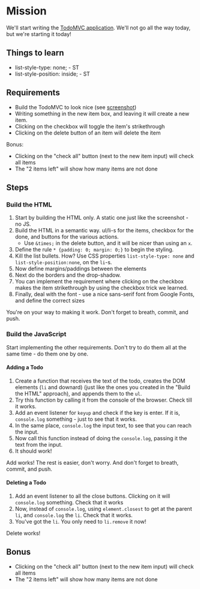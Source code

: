 # Mission

We'll start writing the [TodoMVC application](http://todomvc.com/). We'll not go all the way today, but
we're starting it today!

## Things to learn

* list-style-type: none; - ST
* list-style-position: inside; - ST

## Requirements

* Build the TodoMVC to look nice (see [screenshot](../more/todomvc-screenshot.png))
* Writing something in the new item box, and leaving it will create a new item.
* Clicking on the checkbox will toggle the item's strikethrough
* Clicking on the delete button of an item will delete the item

Bonus:

* Clicking on the "check all" button (next to the new item input) will check all items
* The "2 items left" will show how many items are not done

## Steps

### Build the HTML

1. Start by building the HTML only. A static one just like the screenshot - no JS.
1. Build the HTML in a semantic way. ul/li-s for the items, checkbox for the done, and buttons for the various
   actions.
   * Use `&times;` in the delete button, and it will be nicer than using an `x`.
1. Define the rule `* {padding: 0; margin: 0;}` to begin the styling.
1. Kill the list bullets. How? Use CSS properties `list-style-type: none` and `list-style-position:none`,
   on the `li`-s.
1. Now define margins/paddings between the elements
1. Next do the borders and the drop-shadow.
1. You can implement the requirement where clicking on the checkbox makes the item strikethrough by
   using the checkbox trick we learned.
1. Finally, deal with the font - use a nice sans-serif font from Google Fonts, and define the correct sizes

You're on your way to making it work. Don't forget to breath, commit, and push.

### Build the JavaScript

Start implementing the other requirements. Don't try to do them all at the same time - do them
one by one.

#### Adding a Todo

1. Create a function that receives the text of the todo, creates the DOM elements (`li` and downard)
   (just like the ones you created in the "Build the HTML" approach), and appends them to the `ul`.
1. Try this function by calling it from the console of the browser. Check till it works.
1. Add an event listener for `keyup` and check if the key
   is enter. If it is, `console.log` something - just to see that it works.
1. In the same place, `console.log` the input text, to see that you can reach the input.
1. Now call this function instead of doing the `console.log`, passing it the text from the input.
1. It should work!

Add works! The rest is easier, don't worry. And don't forget to breath, commit, and push.

#### Deleting a Todo

1. Add an event listener to all the close buttons. Clicking on it will `console.log` something. Check that it works
1. Now, instead of `console.log`, using `element.closest` to get at the parent `li`,
   and `console.log` the `li`. Check that it works.
1. You've got the `li`. You only need to `li.remove` it now!

Delete works!

## Bonus

* Clicking on the "check all" button (next to the new item input) will check all items
* The "2 items left" will show how many items are not done

